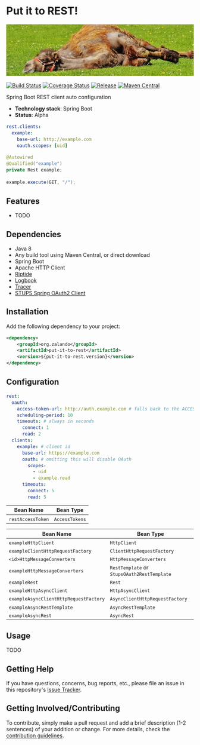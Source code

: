 # Put it to REST!

[![Resting camel](docs/camel.jpg)](https://pixabay.com/en/camel-relax-lazing-around-sun-1348472/)

[![Build Status](https://img.shields.io/travis/zalando/put-it-to-rest.svg)](https://travis-ci.org/zalando/put-it-to-rest)
[![Coverage Status](https://img.shields.io/coveralls/zalando/put-it-to-rest.svg)](https://coveralls.io/r/zalando/put-it-to-rest)
[![Release](https://img.shields.io/github/release/zalando/put-it-to-rest.svg)](https://github.com/zalando/put-it-to-rest/releases)
[![Maven Central](https://img.shields.io/maven-central/v/org.zalando/put-it-to-rest-parent.svg)](https://maven-badges.herokuapp.com/maven-central/org.zalando/put-it-to-rest)

Spring Boot REST client auto configuration

- **Technology stack**: Spring Boot
- **Status**:  Alpha

```yaml
rest.clients:
  example:
    base-url: http://example.com
    oauth.scopes: [uid]
```

```java
@Autowired
@Qualified("example")
private Rest example;

example.execute(GET, "/");
```

## Features

- TODO

## Dependencies

- Java 8
- Any build tool using Maven Central, or direct download
- Spring Boot
- Apache HTTP Client
- [Riptide](https://github.com/zalando/riptide)
- [Logbook](https://github.com/zalando/logbook)
- [Tracer](https://github.com/zalando/tracer)
- [STUPS Spring OAuth2 Client](https://github.com/zalando-stups/stups-spring-oauth2-support/tree/master/stups-spring-oauth2-client)

## Installation

Add the following dependency to your project:

```xml
<dependency>
    <groupId>org.zalando</groupId>
    <artifactId>put-it-to-rest</artifactId>
    <version>${put-it-to-rest.version}</version>
</dependency>
```

## Configuration

```yaml
rest:
  oauth:
    access-token-url: http://auth.example.com # falls back to the ACCESS_TOKEN_URL env var
    scheduling-period: 10
    timeouts: # always in seconds
      connect: 1
      read: 2
  clients:
    example: # client id
      base-url: https://example.com
      oauth: # omitting this will disable OAuth
        scopes:
          - uid
          - example.read
      timeouts:
        connect: 5
        read: 5
```

| Bean Name                              | Bean Type                                   |
|----------------------------------------|---------------------------------------------|
| `restAccessToken`                      | `AccessTokens`                              |



| Bean Name                              | Bean Type                                   |
|----------------------------------------|---------------------------------------------|
| `exampleHttpClient`                    | `HttpClient`                                |
| `exampleClientHttpRequestFactory`      | `ClientHttpRequestFactory`                  |
| `<id>HttpMessageConverters`            | `HttpMessageConverters`                     |
| `exampleHttpMessageConverters`         | `RestTemplate` or `StupsOAuth2RestTemplate` |
| `exampleRest`                          | `Rest`                                      |
| `exampleHttpAsyncClient`               | `HttpAsyncClient`                           |
| `exampleAsyncClientHttpRequestFactory` | `AsyncClientHttpRequestFactory`             |
| `exampleAsyncRestTemplate`             | `AsyncRestTemplate`                         |
| `exampleAsyncRest`                     | `AsyncRest`                                 |

## Usage

TODO

## Getting Help

If you have questions, concerns, bug reports, etc., please file an issue in this repository's [Issue Tracker](https://github.com/zalando/put-it-to-rest/issues).

## Getting Involved/Contributing

To contribute, simply make a pull request and add a brief description (1-2 sentences) of your addition or change. For
more details, check the [contribution guidelines](CONTRIBUTING.md).
